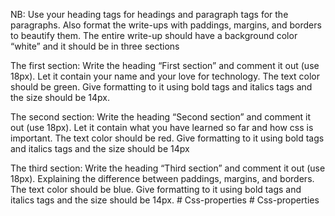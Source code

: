 NB: Use your heading tags for headings and paragraph tags for the paragraphs. Also format the write-ups with paddings, margins, and borders to beautify them.
The entire write-up should have a background color “white” and it should be in three sections

The first section: Write the heading “First section” and comment it out (use 18px). Let it contain your name and your love for technology. The text color should be green. Give formatting to it using bold tags and italics tags and the size should be 14px.

The second section: Write the heading “Second section” and comment it out (use 18px). Let it contain what you have learned so far and how css is important. The text color should be red. Give formatting to it using bold tags and italics tags and the size should be 14px

The third section: Write the heading “Third section” and comment it out (use 18px). Explaining the difference between paddings, margins, and borders. The text color should be blue. Give formatting to it using bold tags and italics tags and the size should be 14px.
#   C s s - p r o p e r t i e s  
 # Css-properties
